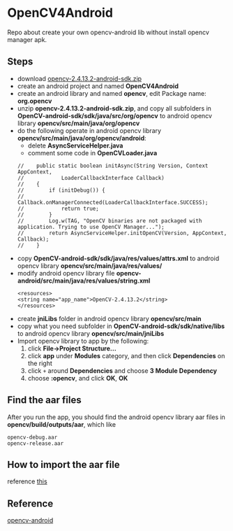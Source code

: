 # OpenCV4Android
Repo about create your own opencv-android lib without install opencv manager apk.

## Steps

- download [opencv-2.4.13.2-android-sdk.zip](https://sourceforge.net/projects/opencvlibrary/files/opencv-android/2.4.13/opencv-2.4.13.2-android-sdk.zip/download)
- create an android project and named **OpenCV4Android**
- create an android library and named **opencv**, edit Package name: **org.opencv**
- unzip **opencv-2.4.13.2-android-sdk.zip**, and copy all subfolders in **OpenCV-android-sdk/sdk/java/src/org/opencv** to android opencv library **opencv/src/main/java/org/opencv**
- do the following operate in android opencv library **opencv/src/main/java/org/opencv/android**:
    - delete **AsyncServiceHelper.java**
    - comment some code in **OpenCVLoader.java**
    ```
    //    public static boolean initAsync(String Version, Context AppContext,
    //            LoaderCallbackInterface Callback)
    //    {
    //        if (initDebug()) {
    //            Callback.onManagerConnected(LoaderCallbackInterface.SUCCESS);
    //            return true;
    //        }
    //        Log.w(TAG, "OpenCV binaries are not packaged with application. Trying to use OpenCV Manager...");
    //        return AsyncServiceHelper.initOpenCV(Version, AppContext, Callback);
    //    }
    ```
- copy **OpenCV-android-sdk/sdk/java/res/values/attrs.xml** to android opencv library **opencv/src/main/java/res/values/**
- modify android opencv library file **opencv-android/src/main/java/res/values/string.xml**
  ```
  <resources>
  <string name="app_name">OpenCV-2.4.13.2</string>
  </resources>
  ```
- create **jniLibs** folder in android opencv library **opencv/src/main**
- copy what you need subfolder in **OpenCV-android-sdk/sdk/native/libs** to android opencv library **opencv/src/main/jniLibs**
- Import opencv library to app by the following:
    1. click **File->Project Structure...**
    2. click **app** under **Modules** category, and then click **Dependencies** on the right
    3. click `+` around **Dependencies** and choose **3 Module Dependency**
    4. choose **:opencv**, and click **OK**, **OK**

## Find the aar files

After you run the app, you should find the android opencv library aar files in **opencv/build/outputs/aar**, which like
```
opencv-debug.aar
opencv-release.aar
```

## How to import the aar file

reference [this](http://stackoverflow.com/questions/16682847/how-to-manually-include-external-aar-package-using-new-gradle-android-build-syst)

## Reference

[opencv-android](https://github.com/steveliles/opencv-android)
